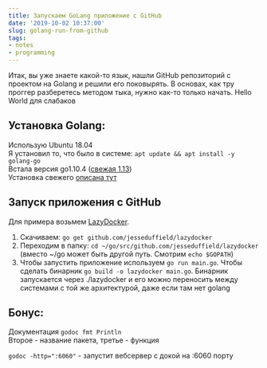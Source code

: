 ```yaml
---
title: Запускаем GoLang приложение с GitHub
date: '2019-10-02 10:37:00'
slug: golang-run-from-github
tags:
- notes
- programming
---
```


Итак, вы уже знаете какой-то язык, нашли GitHub репозиторий с проектом на Golang и решили его поковырять. В основах, как тру проггер разберетесь методом тыка, нужно как-то только начать. Hello World для слабаков

## Установка Golang:

Использую Ubuntu 18.04  
Я установил то, что было в системе: `apt update && apt install -y golang-go`  
Встала версия go1.10.4 ([свежая 1.13](https://golang.org/doc/devel/release.html))  
Установка свежего [описана тут](https://github.com/golang/go/wiki/Ubuntu)

## Запуск приложения с GitHub

Для примера возьмем [LazyDocker](https://github.com/jesseduffield/lazydocker).

1. Скачиваем: `go get github.com/jesseduffield/lazydocker`
2. Переходим в папку: `cd ~/go/src/github.com/jesseduffield/lazydocker` (вместо ~/go может быть другой путь. Смотрим `echo $GOPATH`)
3. Чтобы запустить приложение используем `go run main.go`. Чтобы сделать бинарник `go build -o lazydocker main.go`. Бинарник запускается через ./lazydocker и его можно переносить между системами с той же архитектурой, даже если там нет golang

## Бонус:

Документация `godoc fmt Println`  
Второе - название пакета, третье - функция

`godoc -http=":6060"` - запустит вебсервер с докой на :6060 порту

